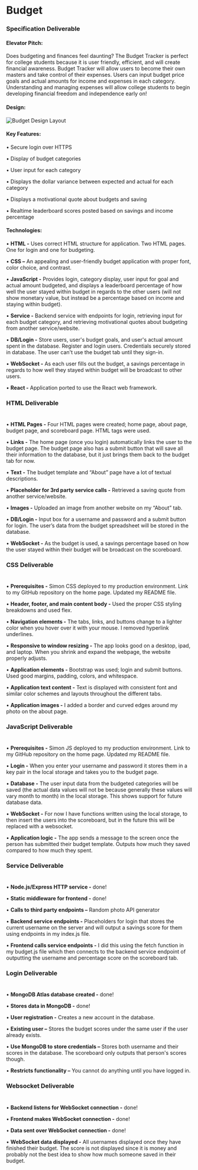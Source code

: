 # **Budget**

### Specification Deliverable
#### **Elevator Pitch:** 

Does budgeting and finances feel daunting? The Budget Tracker is perfect for college students because it is user friendly, efficient, and will create financial awareness. Budget Tracker will allow users to become their own masters and take control of their expenses. Users can input budget price goals and actual amounts for income and expenses in each category. Understanding and managing expenses will allow college students to begin developing financial freedom and independence early on!



#### **Design:**

![Budget Design Layout](https://github.com/danapug/startup/assets/156227779/b7c1059b-f87d-4c8f-85e7-92dfd65619cb)


	 	 	 


#### **Key Features:**

• Secure login over HTTPS

• Display of budget categories

• User input for each category

• Displays the dollar variance between expected and actual for each category

• Displays a motivational quote about budgets and saving

• Realtime leaderboard scores posted based on savings and income percentage 






#### **Technologies:**

• **HTML -** Uses correct HTML structure for application. Two HTML pages. One for login and one for budgeting. 
 
• **CSS –** An appealing and user-friendly budget application with proper font, color choice, and contrast. 
 
• **JavaScript -** Provides login, category display, user input for goal and actual amount budgeted, and displays a leaderboard percentage of how well the user stayed within budget in regards to the other users (will not show monetary value, but instead be a percentage based on income and staying within budget).
 
• **Service -** Backend service with endpoints for login, retrieving input for each budget category, and retrieving motivational quotes about budgeting from another service/website.
	
• **DB/Login -** Store users, user's budget goals, and user's actual amount spent in the database. Register and login users. Credentials securely stored in database. The user can't use the budget tab until they sign-in.
 
• **WebSocket -** As each user fills out the budget, a savings percentage in regards to how well they stayed within budget will be broadcast to other users.
 
• **React -** Application ported to use the React web framework.



### HTML Deliverable
# <span style="border-bottom: 2px solid black;"></span>
• **HTML Pages -** Four HTML pages were created; home page, about page, budget page, and scoreboard page. HTML tags were used.

• **Links -** The home page (once you login) automatically links the user to the budget page. The budget page also has a submit button that will save all their information to the database, but it just brings them back to the budget tab for now.

• **Text -** The budget template and “About” page have a lot of textual descriptions.

• **Placeholder for 3rd party service calls -** Retrieved a saving quote from another service/website.

• **Images -** Uploaded an image from another website on my “About” tab. 

• **DB/Login -** Input box for a username and password and a submit button for login. The user’s data from the budget spreadsheet will be stored in the database.

• **WebSocket -** As the budget is used, a savings percentage based on how the user stayed within their budget will be broadcast on the scoreboard.


### CSS Deliverable
# <span style="border-bottom: 2px solid black;"></span>
• **Prerequisites -** Simon CSS deployed to my production environment. Link to my GitHub repository on the home page. Updated my README file.

• **Header, footer, and main content body -** Used the proper CSS styling breakdowns and used flex.

• **Navigation elements -** The tabs, links, and buttons change to a lighter color when you hover over it with your mouse. I removed hyperlink underlines.

• **Responsive to window resizing -** The app looks good on a desktop, ipad, and laptop. When you shrink and expand the webpage, the website properly adjusts.

• **Application elements -** Bootstrap was used; login and submit buttons. Used good margins, padding, colors, and whitespace.

• **Application text content -** Text is displayed with consistent font and similar color schemes and layouts throughout the different tabs.

• **Application images -** I added a border and curved edges around my photo on the about page.

### JavaScript Deliverable
# <span style="border-bottom: 2px solid black;"></span>
• **Prerequisites -** Simon JS deployed to my production environment. Link to my GitHub repository on the home page. Updated my README file.

• **Login -** When you enter your username and password it stores them in a key pair in the local storage and takes you to the budget page.

• **Database -** The user input data from the budgeted categories will be saved (the actual data values will not be because generally these values will vary month to month) in the local storage. This shows support for future database data.

• **WebSocket -** For now I have functions written using the local storage, to then insert the users into the scoreboard, but in the future this will be replaced with a websocket.

• **Application logic -** The app sends a message to the screen once the person has submitted their budget template. Outputs how much they saved compared to how much they spent.

### Service Deliverable
# <span style="border-bottom: 2px solid black;"></span>
•	**Node.js/Express HTTP service -** done!

•	**Static middleware for frontend -** done!

•	**Calls to third party endpoints –** Random photo API generator

•	**Backend service endpoints -** Placeholders for login that stores the current username on the server and will output a savings score for them using endpoints in my index.js file. 

•	**Frontend calls service endpoints -** I did this using the fetch function in my budget.js file which then connects to the backend service endpoint of outputting the username and percentage score on the scoreboard tab.

### Login Deliverable
# <span style="border-bottom: 2px solid black;"></span>
•	**MongoDB Atlas database created -** done!

•	**Stores data in MongoDB -** done!

•	**User registration -** Creates a new account in the database.

•	**Existing user –** Stores the budget scores under the same user if the user already exists.

•	**Use MongoDB to store credentials –** Stores both username and their scores in the database. The scoreboard only outputs that person's scores though.

•	**Restricts functionality –** You cannot do anything until you have logged in. 

### Websocket Deliverable
# <span style="border-bottom: 2px solid black;"></span>
•	**Backend listens for WebSocket connection -** done!

•	**Frontend makes WebSocket connection -** done!

•	**Data sent over WebSocket connection -** done!

•	**WebSocket data displayed -** All usernames displayed once they have finished their budget. The score is not displayed since it is money and probably not the best idea to show how much someone saved in their budget.


